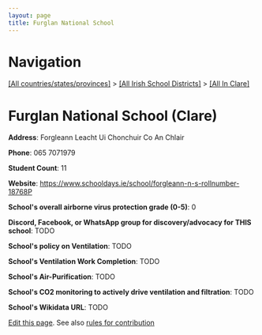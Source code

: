 ```yaml
---
layout: page
title: Furglan National School
---
```

# Navigation

[[All countries/states/provinces]](../../..) > [[All Irish School Districts]](../..) > [[All In Clare]](..)

# Furglan National School (Clare)

**Address**: Forgleann Leacht Ui Chonchuir Co An Chlair

**Phone**: 065 7071979

**Student Count**: 11

**Website**: <https://www.schooldays.ie/school/forgleann-n-s-rollnumber-18768P>

**School's overall airborne virus protection grade (0-5)**: 0

**Discord, Facebook, or WhatsApp group for discovery/advocacy for THIS school**: TODO

**School's policy on Ventilation**: TODO

**School's Ventilation Work Completion**: TODO

**School's Air-Purification**: TODO

**School's CO2 monitoring to actively drive ventilation and filtration**: TODO

**School's Wikidata URL**: TODO


[Edit this page](https://github.com/ventilate-schools/Ireland/edit/main/./Clare/Furglan_National_School.md). See also [rules for contribution](../../../contribution-rules/)